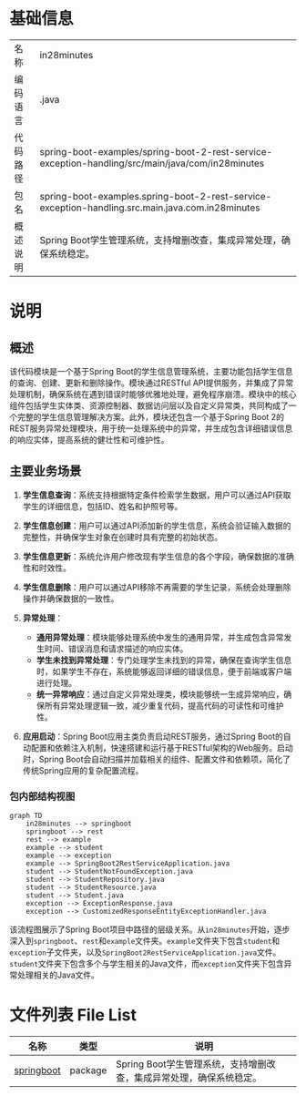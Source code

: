 # 基础信息

|      |      |
|------|------|
| 名称 | in28minutes |
| 编码语言 | .java |
| 代码路径 | spring-boot-examples/spring-boot-2-rest-service-exception-handling/src/main/java/com/in28minutes |
| 包名 | spring-boot-examples.spring-boot-2-rest-service-exception-handling.src.main.java.com.in28minutes |
| 概述说明 | Spring Boot学生管理系统，支持增删改查，集成异常处理，确保系统稳定。 |

# 说明

## 概述

该代码模块是一个基于Spring Boot的学生信息管理系统，主要功能包括学生信息的查询、创建、更新和删除操作。模块通过RESTful API提供服务，并集成了异常处理机制，确保系统在遇到错误时能够优雅地处理，避免程序崩溃。模块中的核心组件包括学生实体类、资源控制器、数据访问层以及自定义异常类，共同构成了一个完整的学生信息管理解决方案。此外，模块还包含一个基于Spring Boot 2的REST服务异常处理模块，用于统一处理系统中的异常，并生成包含详细错误信息的响应实体，提高系统的健壮性和可维护性。

## 主要业务场景

1. **学生信息查询**：系统支持根据特定条件检索学生数据，用户可以通过API获取学生的详细信息，包括ID、姓名和护照号等。

2. **学生信息创建**：用户可以通过API添加新的学生信息，系统会验证输入数据的完整性，并确保学生对象在创建时具有完整的初始状态。

3. **学生信息更新**：系统允许用户修改现有学生信息的各个字段，确保数据的准确性和时效性。

4. **学生信息删除**：用户可以通过API移除不再需要的学生记录，系统会处理删除操作并确保数据的一致性。

5. **异常处理**：
   - **通用异常处理**：模块能够处理系统中发生的通用异常，并生成包含异常发生时间、错误消息和请求描述的响应实体。
   - **学生未找到异常处理**：专门处理学生未找到的异常，确保在查询学生信息时，如果学生不存在，系统能够返回详细的错误信息，便于前端或客户端进行处理。
   - **统一异常响应**：通过自定义异常处理类，模块能够统一生成异常响应，确保所有异常处理逻辑一致，减少重复代码，提高代码的可读性和可维护性。

6. **应用启动**：Spring Boot应用主类负责启动REST服务，通过Spring Boot的自动配置和依赖注入机制，快速搭建和运行基于RESTful架构的Web服务。启动时，Spring Boot会自动扫描并加载相关的组件、配置文件和依赖项，简化了传统Spring应用的复杂配置流程。


### 包内部结构视图

```mermaid
graph TD
    in28minutes --> springboot
    springboot --> rest
    rest --> example
    example --> student
    example --> exception
    example --> SpringBoot2RestServiceApplication.java
    student --> StudentNotFoundException.java
    student --> StudentRepository.java
    student --> StudentResource.java
    student --> Student.java
    exception --> ExceptionResponse.java
    exception --> CustomizedResponseEntityExceptionHandler.java
```

该流程图展示了Spring Boot项目中路径的层级关系。从`in28minutes`开始，逐步深入到`springboot`、`rest`和`example`文件夹。`example`文件夹下包含`student`和`exception`子文件夹，以及`SpringBoot2RestServiceApplication.java`文件。`student`文件夹下包含多个与学生相关的Java文件，而`exception`文件夹下包含异常处理相关的Java文件。

# 文件列表 File List

| 名称   | 类型  | 说明 |
|-------|------|-------------|
| [springboot](springboot/_module.md) | package | Spring Boot学生管理系统，支持增删改查，集成异常处理，确保系统稳定。 |


